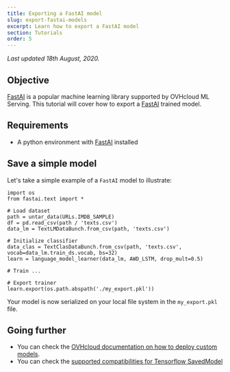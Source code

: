 ```yaml
---
title: Exporting a FastAI model
slug: export-fastai-models
excerpt: Learn how to export a FastAI model
section: Tutorials
order: 5
---
```

*Last updated 18th August, 2020.*

## Objective

[FastAI](https://www.fast.ai/) is a popular machine learning library supported by OVHcloud ML Serving. This tutorial will cover how to export a [FastAI](https://www.fast.ai/) trained model.

## Requirements

-   A python environment with [FastAI](https://www.fast.ai/) installed

## Save a simple model

Let's take a simple example of a `FastAI` model to illustrate:

``` {.python}
import os
from fastai.text import *

# Load dataset
path = untar_data(URLs.IMDB_SAMPLE)
df = pd.read_csv(path / 'texts.csv')
data_lm = TextLMDataBunch.from_csv(path, 'texts.csv')

# Initialize classifier
data_clas = TextClasDataBunch.from_csv(path, 'texts.csv', vocab=data_lm.train_ds.vocab, bs=32)
learn = language_model_learner(data_lm, AWD_LSTM, drop_mult=0.5)

# Train ...

# Export trainer
learn.export(os.path.abspath('./my_export.pkl'))
```

Your model is now serialized on your local file system in the `my_export.pkl` file.

## Going further

-   You can check the [OVHcloud documentation on how to deploy custom models](../deploy-serialized-models).
-   You can check the [supported compatibilities for Tensorflow SavedModel](../compatibility-matrix)
